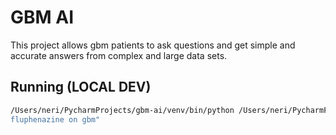 # GBM AI

This project allows gbm patients to ask questions and get simple and accurate answers from complex and large data sets.

## Running (LOCAL DEV)

```bash
/Users/neri/PycharmProjects/gbm-ai/venv/bin/python /Users/neri/PycharmProjects/gbm-ai/main.py insights "The effects of
fluphenazine on gbm"
```